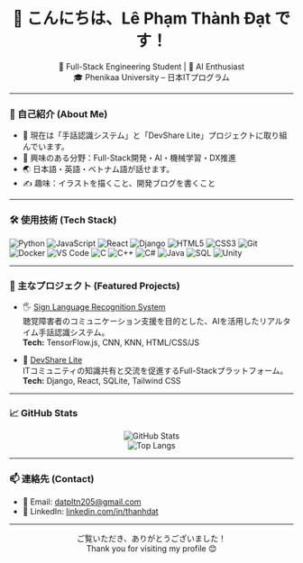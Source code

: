 <h1 align="center">👋 こんにちは、Lê Phạm Thành Đạt です！</h1>

<p align="center">
  🌱 Full-Stack Engineering Student | 🤖 AI Enthusiast <br/>
  🎓 Phenikaa University – 日本ITプログラム
</p>

---

### 📌 自己紹介 (About Me)
- 🔭 現在は「手話認識システム」と「DevShare Lite」プロジェクトに取り組んでいます。  
- 🧠 興味のある分野：Full-Stack開発・AI・機械学習・DX推進  
- 🌏 日本語・英語・ベトナム語が話せます。  
- ✍️ 趣味：イラストを描くこと、開発ブログを書くこと  

---

### 🛠 使用技術 (Tech Stack)

![Python](https://img.shields.io/badge/-Python-333?style=flat&logo=python)
![JavaScript](https://img.shields.io/badge/-JavaScript-333?style=flat&logo=javascript)
![React](https://img.shields.io/badge/-React-333?style=flat&logo=react)
![Django](https://img.shields.io/badge/-Django-333?style=flat&logo=django)
![HTML5](https://img.shields.io/badge/-HTML5-333?style=flat&logo=html5)
![CSS3](https://img.shields.io/badge/-CSS3-333?style=flat&logo=css3)
![Git](https://img.shields.io/badge/-Git-333?style=flat&logo=git)
![Docker](https://img.shields.io/badge/-Docker-333?style=flat&logo=docker)
![VS Code](https://img.shields.io/badge/-VS%20Code-333?style=flat&logo=visual-studio-code)
![C](https://img.shields.io/badge/-C-333?style=flat&logo=c)
![C++](https://img.shields.io/badge/-C++-333?style=flat&logo=c%2B%2B)
![C#](https://img.shields.io/badge/-C%23-333?style=flat&logo=c-sharp)
![Java](https://img.shields.io/badge/-Java-333?style=flat&logo=java)
![SQL](https://img.shields.io/badge/-SQL-333?style=flat&logo=postgresql)
![Unity](https://img.shields.io/badge/-Unity-333?style=flat&logo=unity)

---

### 🌟 主なプロジェクト (Featured Projects)

- 🖐️ [Sign Language Recognition System](https://github.com/liliusgamer/Sign-Language-Recognition)  
  聴覚障害者のコミュニケーション支援を目的とした、AIを活用したリアルタイム手話認識システム。  
  **Tech:** TensorFlow.js, CNN, KNN, HTML/CSS/JS  

- 🧩 [DevShare Lite](https://github.com/liliusgamer/DevShare-Lite)  
  ITコミュニティの知識共有と交流を促進するFull-Stackプラットフォーム。  
  **Tech:** Django, React, SQLite, Tailwind CSS  

---

### 📈 GitHub Stats

<p align="center">
  <img src="https://github-readme-stats.vercel.app/api?username=liliusgamer&show_icons=true&theme=radical" alt="GitHub Stats" />
  <br/>
  <img src="https://github-readme-stats.vercel.app/api/top-langs/?username=liliusgamer&layout=compact&theme=radical" alt="Top Langs" />
</p>

---

### 📫 連絡先 (Contact)

- 📧 Email: datpltn205@gmail.com  
- 🔗 LinkedIn: [linkedin.com/in/thanhdat](https://www.linkedin.com/in/th%C3%A0nh-%C4%91%E1%BA%A1t-0ba998369/)  

---

<p align="center">
  ご覧いただき、ありがとうございました！ <br/>
  Thank you for visiting my profile 😊
</p>

